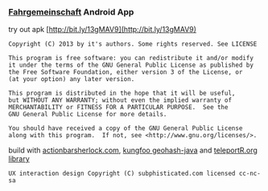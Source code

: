 ### [Fahrgemeinschaft](http://fahrgemeinschaft.de) Android App 
try out apk [http://bit.ly/13gMAV9](http://bit.ly/13gMAV9)

    Copyright (C) 2013 by it's authors. Some rights reserved. See LICENSE

    This program is free software: you can redistribute it and/or modify
    it under the terms of the GNU General Public License as published by
    the Free Software Foundation, either version 3 of the License, or
    (at your option) any later version.

    This program is distributed in the hope that it will be useful,
    but WITHOUT ANY WARRANTY; without even the implied warranty of
    MERCHANTABILITY or FITNESS FOR A PARTICULAR PURPOSE.  See the
    GNU General Public License for more details.

    You should have received a copy of the GNU General Public License
    along with this program.  If not, see <http://www.gnu.org/licenses/>.

build with [actionbarsherlock.com](http://actionbarsherlock.com), [kungfoo geohash-java](https://github.com/kungfoo/geohash-java) and [teleportR.org library](https://github.com/teleportR/android-library)

    UX interaction design Copyright (C) subphisticated.com licensed cc-nc-sa

